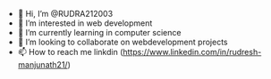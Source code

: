 - 👋 Hi, I’m @RUDRA212003
- 👀 I’m interested in web development
- 🌱 I’m currently learning in computer science
- 💞️ I’m looking to collaborate on webdevelopment projects
- 📫 How to reach me linkdin (https://www.linkedin.com/in/rudresh-manjunath21/)

<!---
RUDRA212003/RUDRA212003 is a ✨ special ✨ repository because its `README.md` (this file) appears on your GitHub profile.
You can click the Preview link to take a look at your changes.
--->
